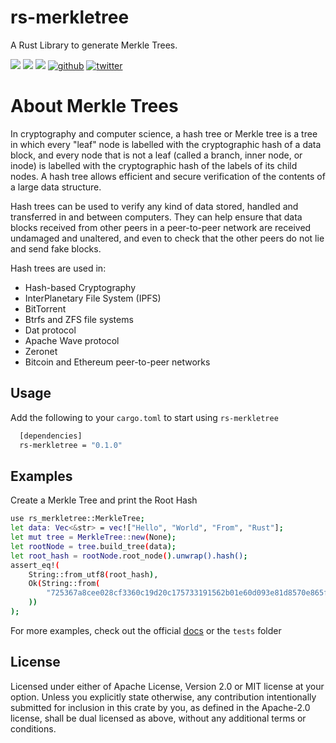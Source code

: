 # rs-merkletree
A Rust Library to generate Merkle Trees.


<a href="https://crates.io"><img src="https://img.shields.io/static/v1?label=crates.io&message=0.1.0&color=white&link=https://docs.rs" /></a> <a href="https://docs.rs"><img src="https://img.shields.io/static/v1?label=docs&message=passing&color=blue&link=https://docs.rs" /></a> <a href="https://docs.rs"><img src="https://img.shields.io/static/v1?label=Build and test&message=passing&color=lightgreen&link=https://docs.rs" /></a>
[![github](https://img.shields.io/badge/github-181717?style=for-the-badge&logo=github&logoColor=white)](https://github.com/varun-doshi/rs-merkletree)
[![twitter](https://img.shields.io/badge/twitter-1DA1F2?style=for-the-badge&logo=twitter&logoColor=white)](https://twitter.com/Varunx10)


# About Merkle Trees
 In cryptography and computer science, a hash tree or Merkle tree is a tree in which every "leaf" node is labelled with the cryptographic hash of a data block, and every node that is not a leaf (called a branch, inner node, or inode) is labelled with the cryptographic hash of the labels of its child nodes. A hash tree allows efficient and secure verification of the contents of a large data structure.

Hash trees can be used to verify any kind of data stored, handled and transferred in and between computers. They can help ensure that data blocks received from other peers in a peer-to-peer network are received undamaged and unaltered, and even to check that the other peers do not lie and send fake blocks.

Hash trees are used in:

- Hash-based Cryptography
- InterPlanetary File System (IPFS)
- BitTorrent
- Btrfs and ZFS file systems
- Dat protocol
- Apache Wave protocol
- Zeronet
- Bitcoin and Ethereum peer-to-peer networks
## Usage

Add the following to your `cargo.toml` to start using `rs-merkletree`

```bash
  [dependencies]
  rs-merkletree = "0.1.0"
```
## Examples

Create a Merkle Tree and print the Root Hash
```bash
use rs_merkletree::MerkleTree;
let data: Vec<&str> = vec!["Hello", "World", "From", "Rust"];
let mut tree = MerkleTree::new(None);
let rootNode = tree.build_tree(data);
let root_hash = rootNode.root_node().unwrap().hash();
assert_eq!(
    String::from_utf8(root_hash),
    Ok(String::from(
        "725367a8cee028cf3360c19d20c175733191562b01e60d093e81d8570e865f81"
    ))
);
```

For more examples, check out the official [docs](https://crates.io) or the `tests` folder

## License

Licensed under either of Apache License, Version 2.0 or MIT license at your option.
Unless you explicitly state otherwise, any contribution intentionally submitted for inclusion in this crate by you, as defined in the Apache-2.0 license, shall be dual licensed as above, without any additional terms or conditions.

